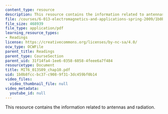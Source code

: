 ```yaml
---
content_type: resource
description: This resource contains the information related to antennas and radiation.
file: /courses/6-013-electromagnetics-and-applications-spring-2009/1b0b8fccbc37c9089f313dc459bf0b14_MIT6_013S09_chap10.pdf
file_size: 468939
file_type: application/pdf
learning_resource_types:
- Readings
license: https://creativecommons.org/licenses/by-nc-sa/4.0/
ocw_type: OCWFile
parent_title: Readings
parent_type: CourseSection
parent_uid: 31f14fa4-1ee6-0358-6058-4feee6a7f484
resourcetype: Document
title: MIT6_013S09_chap10.pdf
uid: 1b0b8fcc-bc37-c908-9f31-3dc459bf0b14
video_files:
  video_thumbnail_file: null
video_metadata:
  youtube_id: null
---
```

This resource contains the information related to antennas and radiation.